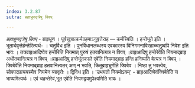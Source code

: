 ```yaml
---
index: 3.2.87
sutra: ब्रह्मभ्रूणवृत्रेषु क्विप्

---
```

_ब्रह्मभ्रूणवृत्रेषु क्विप्_ - ब्राहृभ्रूण । पूर्वसूत्रात्कर्मग्रहमाऽनुवृत्तेराह —  कर्मस्विति । हन्तेभूते इति । भूतार्थवृत्तेर्हन्तेरित्यर्थ- । चतुर्विध इति । पुनर्विधानलब्धस्य एवकारस्य विनिगमनाविरहाच्चतुष्र्वपि निवेश इति भावः । तत्रब्राहृआदिष्वेव हन्ते॑रिति नियमात् पुरुषं हतवानित्यत्र न क्विप् ।ब्राहृआदिषु हन्तेरेवे॑ति नियमाद्ब्राहृ अधीतवानित्यत्र न क्विप् ।ब्राहृआदिषु हन्तेर्भूतकाले एवे॑ति नियमाद्ब्राहृ हन्ति हनिष्यति वेत्यत्र न क्विप् ।क्विबेवे॑ति नियमाद्ब्राहृ हतवानित्यतर् अण् न भवति, किंतुब्राहृभ्रूणे॑ति क्विबेव । निष्ठा तु भवत्येव, सोपपदप्रत्ययस्यैव नियमेन व्यावृत्तेः । द्विविध इति । 'उभयतो नियमोऽयम्' - ब्राहृआदिष्वेव॑क्विबेवे॑ति च भाष्यमित्यर्थः । एवं चहन्तेरेव॑,भूत एवे॑ति नियमद्वयमुपेक्ष्यमिति भावः । 